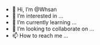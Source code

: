 - 👋 Hi, I’m @Whsan
- 👀 I’m interested in ...
- 🌱 I’m currently learning ...
- 💞️ I’m looking to collaborate on ...
- 📫 How to reach me ...

<!---
Whsan/Whsan is a ✨ special ✨ repository because its `README.md` (this file) appears on your GitHub profile.
You can click the Preview link to take a look at your changes.
--->
